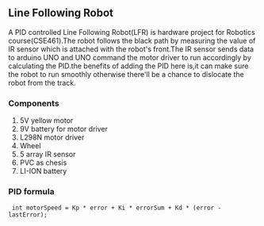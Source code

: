## Line Following Robot
<p>A PID controlled Line Following Robot(LFR) is hardware project for Robotics course(CSE461).The robot follows the black path by measuring the value of IR sensor which is attached with the robot's front.The IR sensor sends data to arduino UNO and UNO command the motor driver to run accordingly by calculating the PID.the benefits of adding the PID here is,it can make sure the robot to run smoothly otherwise there'll be a chance to dislocate the robot from the track.</p>


### Components 
1. 5V yellow motor
2. 9V battery for motor driver
3. L298N motor driver
4. Wheel
5. 5 array IR sensor
6. PVC as chesis
7. LI-ION battery

### PID formula
` int motorSpeed = Kp * error + Ki * errorSum + Kd * (error - lastError);`


